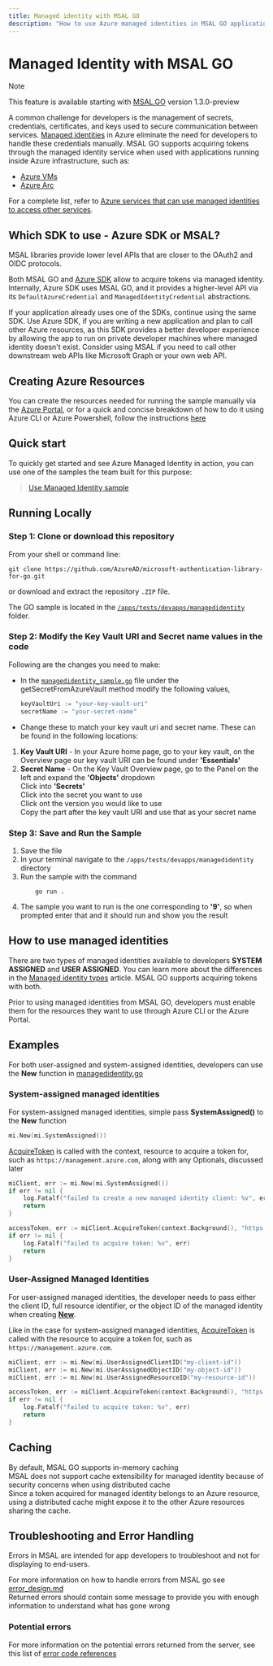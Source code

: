 ```yaml
---
title: Managed identity with MSAL GO
description: "How to use Azure managed identities in MSAL GO applications."
---
```


# Managed Identity with MSAL GO

>[!NOTE]
>This feature is available starting with [MSAL.GO](https://github.com/AzureAD/microsoft-authentication-library-for-go/releases/tag/v1.3.0-preview) version 1.3.0-preview

A common challenge for developers is the management of secrets, credentials, certificates, and keys used to secure communication between services. [Managed identities](/azure/active-directory/managed-identities-azure-resources/overview) in Azure eliminate the need for developers to handle these credentials manually. MSAL GO supports acquiring tokens through the managed identity service when used with applications running inside Azure infrastructure, such as:

* [Azure VMs](https://azure.microsoft.com/free/virtual-machines/)
* [Azure Arc](/azure/azure-arc/overview)

For a complete list, refer to [Azure services that can use managed identities to access other services](/azure/active-directory/managed-identities-azure-resources/managed-identities-status).

## Which SDK to use - Azure SDK or MSAL?

MSAL libraries provide lower level APIs that are closer to the OAuth2 and OIDC protocols. 

Both MSAL GO and [Azure SDK](/articles/go/sdk/azure/identity-readme?view=azure-dotnet&preserve-view=true) allow to acquire tokens via managed identity. Internally, Azure SDK uses MSAL GO, and it provides a higher-level API via its `DefaultAzureCredential` and `ManagedIdentityCredential` abstractions. 

If your application already uses one of the SDKs, continue using the same SDK. Use Azure SDK, if you are writing a new application and plan to call other Azure resources, as this SDK provides a better developer experience by allowing the app to run on private developer machines where managed identity doesn't exist. Consider using MSAL if you need to call other downstream web APIs like Microsoft Graph or your own web API.

## Creating Azure Resources

You can create the resources needed for running the sample manually via the [Azure Portal](https://portal.azure.com/#home), or for a quick and 
concise breakdown of how to do it using Azure CLI or Azure Powershell, follow the instructions [here](https://learn.microsoft.com/en-gb/azure/developer/go/azure-sdk-authentication-managed-identity?tabs=azure-cli)

## Quick start

To quickly get started and see Azure Managed Identity in action, you can use one of the samples the team built for this purpose:

> [Use Managed Identity sample](https://github.com/Azure-Samples/msal-managed-identity/tree/main/src/go)

## Running Locally

### Step 1:  Clone or download this repository

From your shell or command line:

```Shell
git clone https://github.com/AzureAD/microsoft-authentication-library-for-go.git
```

or download and extract the repository `.ZIP` file.

The GO sample is located in the [`/apps/tests/devapps/managedidentity`](https://github.com/AzureAD/microsoft-authentication-library-for-go/blob/c5febcbae287a26a0cfedd45f4edeaf3c41ad7dc/apps/tests/devapps/managedidentity/managedidentity_sample.go) folder.

### Step 2:  Modify the Key Vault URI and Secret name values in the code

Following are the changes you need to make:

- In the [`managedidentity_sample.go`](https://github.com/AzureAD/microsoft-authentication-library-for-go/blob/andyohart/managed-identity/apps/tests/devapps/managedidentity/managedidentity_sample.go) file under the getSecretFromAzureVault method modify the following values, 

    ```go
    keyVaultUri := "your-key-vault-uri"
    secretName := "your-secret-name"
    ```

- Change these to match your key vault uri and secret name. These can be found in the following locations:

1. **Key Vault URI** - In your Azure home page, go to your key vault, on the Overview page our key vault URI can be found under **'Essentials'**
1. **Secret Name** - On the Key Vault Overview page, go to the Panel on the left and expand the **'Objects'** dropdown  
Click into **'Secrets'**  
Click into the secret you want to use  
Click ont the version you would like to use  
Copy the part after the key vault URI and use that as your secret name  

### Step 3:  Save and Run the Sample

1. Save the file  
1. In your terminal navigate to the `/apps/tests/devapps/managedidentity` directory  
1. Run the sample with the command
    ```
        go run .
    ```  
1. The sample you want to run is the one corresponding to **'9'**, so when prompted enter that and it should run and show you the result

## How to use managed identities

There are two types of managed identities available to developers **SYSTEM ASSIGNED** and **USER ASSIGNED**. You can learn more about the differences in the [Managed identity types](/azure/active-directory/managed-identities-azure-resources/overview#managed-identity-types) article. MSAL GO supports acquiring tokens with both.

Prior to using managed identities from MSAL GO, developers must enable them for the resources they want to use through Azure CLI or the Azure Portal.

## Examples

For both user-assigned and system-assigned identities, developers can use the **New** function in [managedidentity.go](https://github.com/AzureAD/microsoft-authentication-library-for-go/blob/c5febcbae287a26a0cfedd45f4edeaf3c41ad7dc/apps/managedidentity/managedidentity.go#L107)

### System-assigned managed identities

For system-assigned managed identities, simple pass **SystemAssigned()** to the **New** function

```go
mi.New(mi.SystemAssigned())
```
[AcquireToken](https://github.com/AzureAD/microsoft-authentication-library-for-go/blob/c5febcbae287a26a0cfedd45f4edeaf3c41ad7dc/apps/managedidentity/managedidentity.go#L216) is called with the context, resource to acquire a token for, such as `https://management.azure.com`, along with any Optionals, discussed later

```go
miClient, err := mi.New(mi.SystemAssigned())
if err != nil {
    log.Fatalf("failed to create a new managed identity client: %v", err)
    return
}

accessToken, err := miClient.AcquireToken(context.Background(), "https://vault.azure.net")
if err != nil {
    log.Fatalf("failed to acquire token: %v", err)
    return
}
```

### User-Assigned Managed Identities

For user-assigned managed identities, the developer needs to pass either the client ID, full resource identifier, or the object ID of the managed identity when creating [**New**](https://github.com/AzureAD/microsoft-authentication-library-for-go/blob/c5febcbae287a26a0cfedd45f4edeaf3c41ad7dc/apps/managedidentity/managedidentity.go#L107).

Like in the case for system-assigned managed identities, [AcquireToken](https://github.com/AzureAD/microsoft-authentication-library-for-go/blob/c5febcbae287a26a0cfedd45f4edeaf3c41ad7dc/apps/managedidentity/managedidentity.go#L216) is called with the resource to acquire a token for, such as `https://management.azure.com`.

```go
miClient, err := mi.New(mi.UserAssignedClientID("my-client-id"))
miClient, err := mi.New(mi.UserAssignedObjectID("my-object-id"))
miClient, err := mi.New(mi.UserAssignedResourceID("my-resource-id"))

accessToken, err := miClient.AcquireToken(context.Background(), "https://vault.azure.net")
if err != nil {
    log.Fatalf("failed to acquire token: %v", err)
    return
}
```

## Caching

By default, MSAL GO supports in-memory caching  
MSAL does not support cache extensibility for managed identity because of security concerns when using distributed cache  
Since a token acquired for managed identity belongs to an Azure resource, using a distributed cache might expose it to the other Azure resources sharing the cache.

## Troubleshooting and Error Handling

Errors in MSAL are intended for app developers to troubleshoot and not for displaying to end-users.  

For more information on how to handle errors from MSAL go see [error_design.md](https://github.com/AzureAD/microsoft-authentication-library-for-go/blob/andyohart/managed-identity/apps/errors/error_design.md)  
Returned errors should contain some message to provide you with enough information to understand what has gone wrong

### Potential errors

For more information on the potential errors returned from the server, see this list of [error code references](https://learn.microsoft.com/en-us/entra/identity-platform/reference-error-codes)